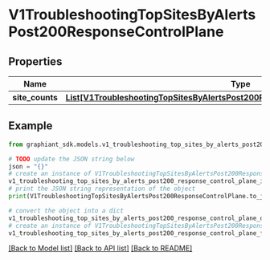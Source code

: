 # V1TroubleshootingTopSitesByAlertsPost200ResponseControlPlane


## Properties

Name | Type | Description | Notes
------------ | ------------- | ------------- | -------------
**site_counts** | [**List[V1TroubleshootingTopSitesByAlertsPost200ResponseControlPlaneSiteCountsInner]**](V1TroubleshootingTopSitesByAlertsPost200ResponseControlPlaneSiteCountsInner.md) |  | [optional] 

## Example

```python
from graphiant_sdk.models.v1_troubleshooting_top_sites_by_alerts_post200_response_control_plane import V1TroubleshootingTopSitesByAlertsPost200ResponseControlPlane

# TODO update the JSON string below
json = "{}"
# create an instance of V1TroubleshootingTopSitesByAlertsPost200ResponseControlPlane from a JSON string
v1_troubleshooting_top_sites_by_alerts_post200_response_control_plane_instance = V1TroubleshootingTopSitesByAlertsPost200ResponseControlPlane.from_json(json)
# print the JSON string representation of the object
print(V1TroubleshootingTopSitesByAlertsPost200ResponseControlPlane.to_json())

# convert the object into a dict
v1_troubleshooting_top_sites_by_alerts_post200_response_control_plane_dict = v1_troubleshooting_top_sites_by_alerts_post200_response_control_plane_instance.to_dict()
# create an instance of V1TroubleshootingTopSitesByAlertsPost200ResponseControlPlane from a dict
v1_troubleshooting_top_sites_by_alerts_post200_response_control_plane_from_dict = V1TroubleshootingTopSitesByAlertsPost200ResponseControlPlane.from_dict(v1_troubleshooting_top_sites_by_alerts_post200_response_control_plane_dict)
```
[[Back to Model list]](../README.md#documentation-for-models) [[Back to API list]](../README.md#documentation-for-api-endpoints) [[Back to README]](../README.md)


